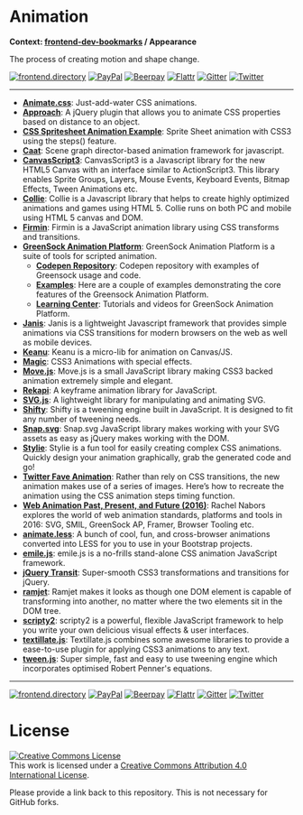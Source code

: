 # Animation

**Context: [frontend-dev-bookmarks](../README.md) / Appearance**

The process of creating motion and shape change.

[![frontend.directory](https://img.shields.io/badge/frontend-directory-blue.svg?style=flat-square)](http://frontend.directory/)
[![PayPal](https://img.shields.io/badge/donate-PayPal-00457c.svg?style=flat-square&maxAge=2592000)](https://www.paypal.com/cgi-bin/webscr?cmd=_s-xclick&hosted_button_id=4FAGPMANWRVJJ)
[![Beerpay](https://beerpay.io/dypsilon/frontend-dev-bookmarks/badge.svg?style=flat-square)](https://beerpay.io/dypsilon/frontend-dev-bookmarks)
[![Flattr](https://img.shields.io/badge/donate-Flattr-88b058.svg?style=flat-square&maxAge=2592000)](https://flattr.com/submit/auto?fid=3nlo5p&url=https%3A%2F%2Fgithub.com%2Fdypsilon%2Ffrontend-dev-bookmarks)
[![Gitter](https://img.shields.io/gitter/room/dypsilon/frontend-dev-bookmarks.svg?style=flat-square&maxAge=2592000)](https://gitter.im/dypsilon/frontend-dev-bookmarks)
[![Twitter](https://img.shields.io/badge/follow-twitter-55acee.svg?style=flat-square)](https://twitter.com/FrontendDir)

-----------------------------------------

+ **[Animate.css](http://daneden.github.io/animate.css/)**: Just-add-water CSS animations.
+ **[Approach](http://srobbin.com/jquery-plugins/approach/)**: A jQuery plugin that allows you to animate CSS properties based on distance to an object.
+ **[CSS Spritesheet Animation Example](http://jsfiddle.net/simurai/CGmCe/light/)**: Sprite Sheet animation with CSS3 using the steps() feature.
+ **[Caat](http://hyperandroid.github.io/CAAT/)**: Scene graph director-based animation framework for javascript.
+ **[CanvasScript3](http://www.arahaya.com/canvasscript3/)**: CanvasScript3 is a Javascript library for the new HTML5 Canvas with an interface similar to ActionScript3. This library enables Sprite Groups, Layers, Mouse Events, Keyboard Events, Bitmap Effects, Tween Animations etc.
+ **[Collie](http://jindo.dev.naver.com/collie/)**: Collie is a Javascript library that helps to create highly optimized animations and games using HTML 5. Collie runs on both PC and mobile using HTML 5 canvas and DOM.
+ **[Firmin](http://extralogical.net/projects/firmin/)**: Firmin is a JavaScript animation library using CSS transforms and transitions.
+ **[GreenSock Animation Platform](http://www.greensock.com/get-started-js/)**: GreenSock Animation Platform is a suite of tools for scripted animation.
    + **[Codepen Repository](http://codepen.io/GreenSock/)**: Codepen repository with examples of Greensock usage and code.
    + **[Examples](http://ahrengot.com/tutorials/greensock-javascript-animation/)**: Here are a couple of examples demonstrating the core features of the Greensock Animation Platform.
    + **[Learning Center](http://www.greensock.com/learning/)**: Tutorials and videos for GreenSock Animation Platform.
+ **[Janis](https://github.com/MikeMcTiernan/Janis)**: Janis is a lightweight Javascript framework that provides simple animations via CSS transitions for modern browsers on the web as well as mobile devices.
+ **[Keanu](https://github.com/wambotron/Keanu)**: Keanu is a micro-lib for animation on Canvas/JS.
+ **[Magic](https://github.com/miniMAC/magic)**: CSS3 Animations with special effects.
+ **[Move.js](http://visionmedia.github.com/move.js/)**: Move.js is a small JavaScript library making CSS3 backed animation extremely simple and elegant.
+ **[Rekapi](http://rekapi.com/)**: A keyframe animation library for JavaScript.
+ **[SVG.js](http://svgjs.com/)**: A lightweight library for manipulating and animating SVG.
+ **[Shifty](http://jeremyckahn.github.com/shifty/)**: Shifty is a tweening engine built in JavaScript.  It is designed to fit any number of tweening needs.
+ **[Snap.svg](http://snapsvg.io/)**: Snap.svg JavaScript library makes working with your SVG assets as easy as jQuery makes working with the DOM.
+ **[Stylie](http://jeremyckahn.github.io/stylie/)**: Stylie is a fun tool for easily creating complex CSS animations. Quickly design your animation graphically, grab the generated code and go!
+ **[Twitter Fave Animation](https://cssanimation.rocks/twitter-fave/)**: Rather than rely on CSS transitions, the new animation makes use of a series of images. Here’s how to recreate the animation using the CSS animation steps timing function.
+ **[Web Animation Past, Present, and Future (2016)](http://alistapart.com/article/web-animation-past-present-and-future)**: Rachel Nabors explores the world of web animation standards, platforms and tools in 2016: SVG, SMIL, GreenSock AP, Framer, Browser Tooling etc.
+ **[animate.less](https://github.com/machito/animate.less)**: A bunch of cool, fun, and cross-browser animations converted into LESS for you to use in your Bootstrap projects.
+ **[emile.js](https://github.com/madrobby/emile)**: emile.js is a no-frills stand-alone CSS animation JavaScript framework.
+ **[jQuery Transit](http://ricostacruz.com/jquery.transit/)**: Super-smooth CSS3 transformations and transitions for jQuery.
+ **[ramjet](http://www.rich-harris.co.uk/ramjet/)**: Ramjet makes it looks as though one DOM element is capable of transforming into another, no matter where the two elements sit in the DOM tree.
+ **[scripty2](http://scripty2.com/)**: scripty2 is a powerful, flexible JavaScript framework to help you write your own          delicious visual effects & user interfaces.
+ **[textillate.js](http://jschr.github.io/textillate/)**: Textillate.js combines some awesome libraries to provide a ease-to-use plugin for applying CSS3 animations to any text.
+ **[tween.js](https://github.com/sole/tween.js)**: Super simple, fast and easy to use tweening engine which incorporates optimised Robert Penner's equations.


------------------

[![frontend.directory](https://img.shields.io/badge/frontend-directory-blue.svg?style=flat-square)](http://frontend.directory/)
[![PayPal](https://img.shields.io/badge/donate-PayPal-00457c.svg?style=flat-square&maxAge=2592000)](https://www.paypal.com/cgi-bin/webscr?cmd=_s-xclick&hosted_button_id=4FAGPMANWRVJJ)
[![Beerpay](https://beerpay.io/dypsilon/frontend-dev-bookmarks/badge.svg?style=flat-square)](https://beerpay.io/dypsilon/frontend-dev-bookmarks)
[![Flattr](https://img.shields.io/badge/donate-Flattr-88b058.svg?style=flat-square&maxAge=2592000)](https://flattr.com/submit/auto?fid=3nlo5p&url=https%3A%2F%2Fgithub.com%2Fdypsilon%2Ffrontend-dev-bookmarks)
[![Gitter](https://img.shields.io/gitter/room/dypsilon/frontend-dev-bookmarks.svg?style=flat-square&maxAge=2592000)](https://gitter.im/dypsilon/frontend-dev-bookmarks)
[![Twitter](https://img.shields.io/badge/follow-twitter-55acee.svg?style=flat-square)](https://twitter.com/FrontendDir)

# License

<a rel="license" href="http://creativecommons.org/licenses/by/4.0/"><img alt="Creative Commons License" style="border-width:0" src="https://i.creativecommons.org/l/by/4.0/88x31.png" /></a><br />This work is licensed under a <a rel="license" href="http://creativecommons.org/licenses/by/4.0/">Creative Commons Attribution 4.0 International License</a>.

Please provide a link back to this repository. This is not necessary for GitHub forks.